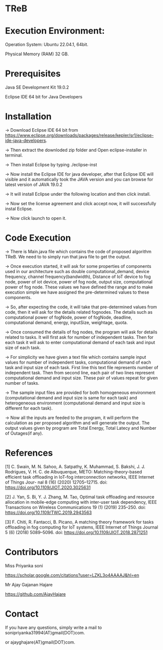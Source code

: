 # TReB
# Execution Environment:
Operation System: Ubuntu 22.04.1, 64bit. 

Physical Memory (RAM) 32 GB.

# Prerequisites
 Java SE Development Kit 19.0.2
 
 Eclipse IDE 64 bit for Java Developers 

# Installation
 -> Download Eclipse IDE 64 bit from https://www.eclipse.org/downloads/packages/release/kepler/sr1/eclipse-ide-java-developers.
 
 -> Then extract the downloded zip folder and Open eclipse-installer in terminal.
 
 -> Then install Eclipse by typing   ./eclipse-inst
 
 -> Now install the Eclipse IDE for java developer, after that Eclipse IDE will visible and it automatically took the JAVA version and you can browse for latest version of JAVA 19.0.2 
 
 -> It will install Eclipse under the following location and then click install.
 
 -> Now set the license agreement and click accept now, it will successfully instal Eclipse.
 
 -> Now click launch to open it.


# Code Execution 
 -> There is Main.java file which contains the code of proposed algorithm TReB. We need to to simply run that java file to get the output. 
 
 -> Once execution started, it will ask for some properties of components used in our architecture such as double computational_demand, device frequency, channel frequency(bandwidth),   Distance of IoT device to fog node, power of iot device, power of fog node, output size, computational power of fog node. These values we have defined the range and to make execution simple we have assigned the pre-determined values to these components. 
 
 -> So, after expecting the code, it will take that pre-determined values from code, then it will ask for the details related fognodes. The details such as computational power of fogNode, power of fogNode, deadline, computational demand, energy, inputSize, weightage, quota.
 
-> Once consumed the details of fog nodes, the program will ask for details related to tasks. It will first ask for number of independent tasks. Then for each task it will ask to enter computational demand of each task and input size of each task. 

-> For simplicity we have given a text file which contains sample input values for number of independent tasks, computational demand of each task and input size of each task. First line this text file represents number of independent task. Then from second line, each pair of two lines represent computational demand and input size. These pair of values repeat for given number of tasks.

-> The sample input files are provided for both homogeneous environment (computational demand and input size is same for each task) and heterogeneous environment (computational demand and input size is different for each task).

-> Now all the inputs are feeded to the program, it will perform the calculation as per proposed algorithm and will generate the output. The output values given by program are Total Energy, Total Latecy and Number of Outages(if any).


# References
[1] C. Swain, M. N. Sahoo, A. Satpathy, K. Muhammad, S. Bakshi, J. J. Rodrigues, V. H. C. de Albuquerque, METO:
Matching-theory-based efficient task offloading in IoT-fog interconnection networks, IEEE Internet of Things Jour-
nal 8 (16) (2020) 12705–12715. doi: https://doi.org/10.1109/JIOT.2020.3025631

[2] J. Yan, S. Bi, Y. J. Zhang, M. Tao, Optimal task offloading and resource allocation in mobile-edge computing
with inter-user task dependency, IEEE Transactions on Wireless Communications 19 (1) (2019) 235–250. doi: https://doi.org/10.1109/TWC.2019.2943563

[3] F. Chiti, R. Fantacci, B. Picano, A matching theory framework for tasks offloading in fog computing for IoT
systems, IEEE Internet of Things Journal 5 (6) (2018) 5089–5096. doi: https://doi.org/10.1109/JIOT.2018.2871251



 # Contributors
Miss Priyanka soni 

https://scholar.google.com/citations?user=LZKL3o4AAAAJ&hl=en

Mr Ajay Gajanan Hajare

https://github.com/AjayHajare

# Contact
If you have any questions, simply write a mail to sonipriyanka31994(AT)gmail(DOT)com.

or ajayghajare(AT)gmail(DOT)com.


